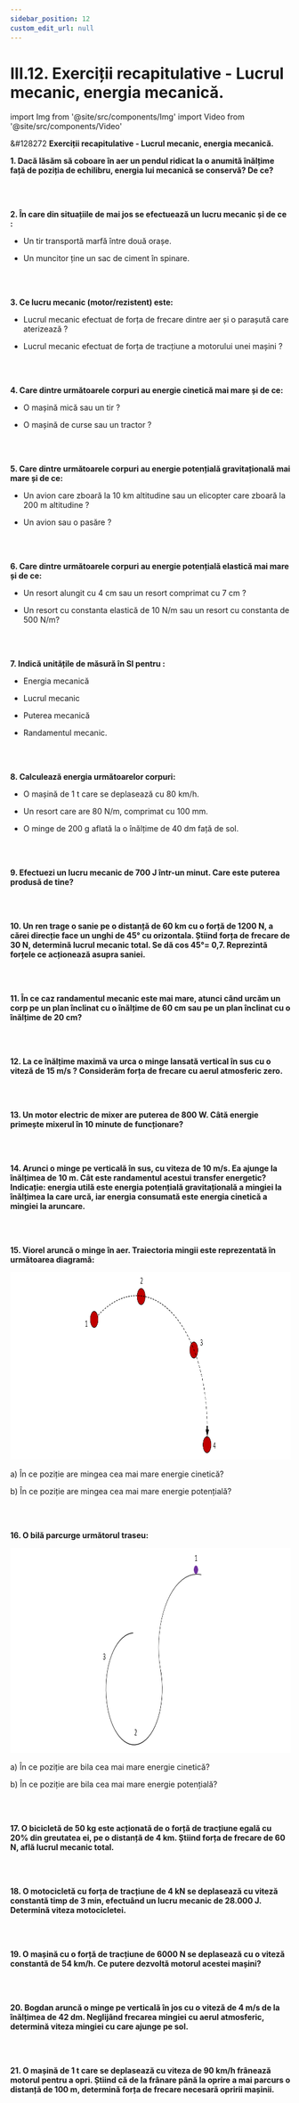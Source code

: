```yaml
---
sidebar_position: 12
custom_edit_url: null
---
```


# III.12. Exerciții recapitulative - Lucrul mecanic, energia mecanică.




import Img from '@site/src/components/Img'
import Video from '@site/src/components/Video'




<div class="alert alert--warning" role="alert">

&#128272 **Exerciții recapitulative - Lucrul mecanic, energia mecanică.**



**1. Dacă lăsăm să coboare în aer un pendul ridicat la o anumită înălțime față de poziția de echilibru, energia lui mecanică se conservă? De ce?**

<br></br>

**2. În care din situațiile de mai jos se efectuează un lucru mecanic și de ce :**

- Un tir transportă marfă între două orașe.

- Un muncitor ține un sac de ciment în spinare.

<br></br>

**3. Ce lucru mecanic (motor/rezistent) este:**

- Lucrul mecanic efectuat de forța de frecare dintre aer și o parașută care aterizează ?

- Lucrul mecanic efectuat de forța de tracțiune a motorului unei mașini ?


<br></br>

**4. Care dintre următoarele corpuri au energie cinetică mai mare și de ce:**

- O mașină mică sau un tir ?

- O mașină de curse sau un tractor ?

<br></br>

**5. Care dintre următoarele corpuri au energie potențială gravitațională mai mare și de ce:**

- Un avion care zboară la 10 km altitudine sau un elicopter care zboară la 200 m altitudine ?

- Un avion sau o pasăre ?


<br></br>

**6. Care dintre următoarele corpuri au energie potențială elastică mai mare și de ce:**

- Un resort alungit cu 4 cm sau un resort comprimat cu 7 cm ?

- Un resort cu constanta elastică de 10 N/m sau un resort cu  constanta de 500 N/m?


<br></br>

**7. Indică unitățile de măsură în SI pentru :**

- Energia mecanică

- Lucrul mecanic

- Puterea mecanică

- Randamentul mecanic.

<br></br>


**8. Calculează energia următoarelor corpuri:**

- O mașină de 1 t care se deplasează cu 80 km/h.

- Un resort care are 80 N/m, comprimat cu 100 mm.

- O minge de 200 g aflată la o înălțime de 40 dm față de sol.


<br></br>

**9. Efectuezi un lucru mecanic de 700 J într-un minut. Care este puterea produsă de tine?**

<br></br>

**10. Un ren trage o sanie pe o distanță de 60 km cu o forță de 1200 N, a cărei direcție face un unghi de 45° cu orizontala. Știind forța de frecare de 30 N, determină lucrul mecanic total. Se dă cos 45°= 0,7. Reprezintă forțele ce acționează asupra saniei.**

<br></br>

**11. În ce caz randamentul mecanic este mai mare, atunci când urcăm un corp pe un plan înclinat cu o înălțime de 60 cm sau pe un plan înclinat cu o înălțime de 20 cm?**

<br></br>

**12. La ce înălțime maximă va urca o minge lansată vertical în sus cu o viteză de 15 m/s ? Considerăm forța de frecare cu aerul atmosferic zero.**

<br></br>

**13. Un motor electric de mixer are puterea de 800 W. Câtă energie primește mixerul în 10 minute de funcționare?**

<br></br>

**14. Arunci o minge pe verticală în sus, cu viteza de 10 m/s. Ea ajunge la înălțimea de 10 m. Cât este randamentul acestui transfer energetic? Indicație: energia utilă este energia potențială gravitațională a mingiei la înălțimea la care urcă, iar energia consumată este energia cinetică a mingiei la aruncare.**

<br></br>

**15. Viorel aruncă o minge în aer. Traiectoria mingii este reprezentată în următoarea diagramă:**

<Img className="img-responsive4" src="fizica/clasa7/capitolul3/3_12_Poza1_Diagrama_Exercitiul15_vers3.png" width="1000" height="337" />



a)	În ce poziție are mingea cea mai mare energie cinetică?

b)	În ce poziție are mingea cea mai mare energie potențială?


<br></br>

**16. O bilă parcurge următorul traseu:**

<Img className="img-responsive4" src="fizica/clasa7/capitolul3/3_12_Poza2_Diagrama_Exercitiul16_vers3.png" width="1000" height="368" />


a)	În ce poziție are bila cea mai mare energie cinetică?

b)	În ce poziție are bila cea mai mare energie potențială?


<br></br>

**17. O bicicletă de 50 kg este acționată de o forță de tracțiune egală cu 20% din greutatea ei, pe o distanță de 4 km. Știind forța de frecare de 60 N, află lucrul mecanic total.**


<br></br>

**18. O motocicletă cu forța de tracțiune de 4 kN se deplasează cu viteză constantă timp de 3 min, efectuând un lucru mecanic de 28.000 J. Determină viteza motocicletei.**


<br></br>


**19. O mașină cu o forță de tracțiune de 6000 N se deplasează cu o viteză constantă de 54 km/h. Ce putere dezvoltă motorul acestei mașini?**

<br></br>

**20. Bogdan aruncă o minge pe verticală în jos cu o viteză de 4 m/s de la înălțimea de 42 dm.  Neglijând frecarea mingiei cu aerul atmosferic, determină viteza mingiei cu care ajunge pe sol.**

<br></br>


**21. O mașină de 1 t care se deplasează cu viteza de 90 km/h frânează motorul pentru a opri. Știind că de la frânare până la oprire a mai parcurs o distanță de 100 m, determină forța de frecare necesară opririi mașinii.**



</div>



